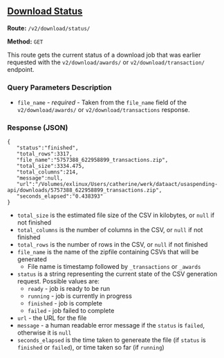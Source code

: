## [Download Status](#usaspending-api-documentation)
**Route:** `/v2/download/status/`

**Method:** `GET`

This route gets the current status of a download job that was earlier requested with the `v2/download/awards/` or `v2/download/transaction/` endpoint.

### Query Parameters Description

* `file_name` - *required* - Taken from the `file_name` field of the `v2/download/awards/` or `v2/download/transactions` response.

### Response (JSON)


```
{
   "status":"finished",
   "total_rows":3317,
   "file_name":"5757388_622958899_transactions.zip",
   "total_size":3334.475,
   "total_columns":214,
   "message":null,
   "url":"/Volumes/exlinux/Users/catherine/werk/dataact/usaspending-api/downloads/5757388_622958899_transactions.zip",
   "seconds_elapsed":"0.438393"
}
```

* `total_size` is the estimated file size of the CSV in kilobytes, or `null` if not finished
* `total_columns` is the number of columns in the CSV, or `null` if not finished
* `total_rows` is the number of rows in the CSV, or `null` if not finished
* `file_name` is the name of the zipfile containing CSVs that will be generated
    * File name is timestamp followed by `_transactions` or `_awards`
* `status` is a string representing the current state of the CSV generation request. Possible values are:
    * `ready` - job is ready to be run
    * `running` - job is currently in progress
    * `finished` - job is complete
    * `failed` - job failed to complete
* `url` - the URL for the file
* `message` - a human readable error message if the `status` is `failed`, otherwise it is `null`
* `seconds_elapsed` is the time taken to genereate the file (if `status` is `finished` or `failed`), or time taken so far (if `running`)
